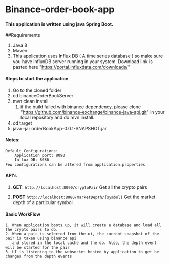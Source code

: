 # Binance-order-book-app

#### This application is written using java Spring Boot.

##Requirements

1. Java 8 
2. Maven
2. This application uses Influx DB ( A time series database ) so make sure you have influxDB server running in your system.
   Download link is pasted here "https://portal.influxdata.com/downloads/"

#### Steps to start the application

1. Go to the cloned folder
2. cd binanceOrderBookServer
3. mvn clean install
    1. if the build failed with binance dependency, please clone "https://github.com/binance-exchange/binance-java-api.git" in your local repository and do mvn install.
4. cd target
5. java -jar orderBookApp-0.0.1-SNAPSHOT.jar

#### Notes:
    Default Configurations:
        Application port: 8090
        Influx DB: 8086
    Few configurations can be altered from application.properties

#### API's 
1. **GET**: ``` http://localhost:8090/cryptoPair ```
 Get all the crypto pairs

2. **POST** ``` http://localhost:8080/marketDepth/{symbol} ```
 Get the market depth of a particular symbol

#### Basic WorkFlow
    1. When application boots up, it will create a database and load all the crypto pairs to db.
    2. When a pair is selected from the ui, the current snapshot of the pair is taken using binance api
       and stored in the local cache and the db. Also, the depth event will be started for the pair
    3. UI is listening to the websocket hosted by application to get he changes from the depth events
